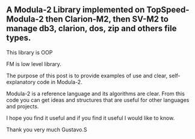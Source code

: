 ## A Modula-2 Library implemented on TopSpeed-Modula-2 then Clarion-M2, then SV-M2 to manage db3, clarion, dos, zip and others file types.

This library is OOP 

FM is low level library.

The purpose of this post is to provide examples of use and clear, self-explanatory code in Modula-2.

Modula-2 is a reference language and its algorithms are clear. From this code you can get ideas and structures that are useful for other languages ​​and projects.

I hope you find it useful and if you find it useful I would like to know.

Thank you very much Gustavo.S
